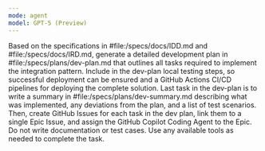 ```yaml
---
mode: agent
model: GPT-5 (Preview)
---
```

Based on the specifications in #file:/specs/docs/IDD.md and #file:/specs/docs/IRD.md, generate a detailed development plan in #file:/specs/plans/dev-plan.md that outlines all tasks required to implement the integration pattern. Include in the dev-plan local testing steps, so successful deployment can be ensured and a GitHub Actions CI/CD pipelines for deploying the complete solution. Last task in the dev-plan is to write a summary in #file:/specs/plans/dev-summary.md describing what was implemented, any deviations from the plan, and a list of test scenarios. Then, create GitHub Issues for each task in the dev plan, link them to a single Epic Issue, and assign the GitHub Copilot Coding Agent to the Epic. Do not write documentation or test cases. Use any available tools as needed to complete the task.